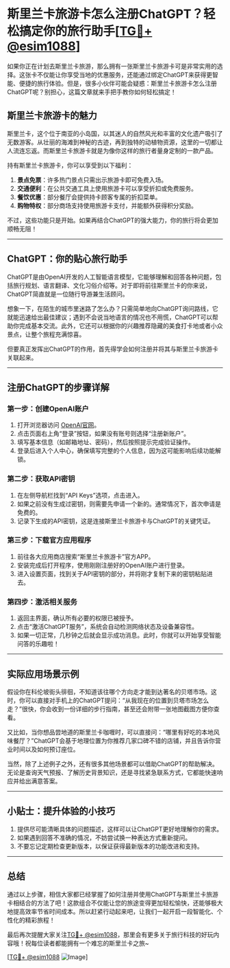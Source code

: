 # 斯里兰卡旅游卡怎么注册ChatGPT？轻松搞定你的旅行助手[[TG💪+ @esim1088](https://t.me/s/esim1088)]

如果你正在计划去斯里兰卡旅游，那么拥有一张斯里兰卡旅游卡可是非常实用的选择。这张卡不仅能让你享受当地的优惠服务，还能通过绑定ChatGPT来获得更智能、便捷的旅行体验。但是，很多小伙伴可能会疑惑：斯里兰卡旅游卡怎么注册ChatGPT呢？别担心，这篇文章就来手把手教你如何轻松搞定！

## 斯里兰卡旅游卡的魅力

斯里兰卡，这个位于南亚的小岛国，以其迷人的自然风光和丰富的文化遗产吸引了无数游客。从壮丽的海滩到神秘的古迹，再到独特的动植物资源，这里的一切都让人流连忘返。而斯里兰卡旅游卡就是为像你这样的旅行者量身定制的一款产品。

持有斯里兰卡旅游卡，你可以享受到以下福利：

1. **景点免票**：许多热门景点只需出示旅游卡即可免费入场。
2. **交通便利**：在公共交通工具上使用旅游卡可以享受折扣或免费服务。
3. **餐饮优惠**：部分餐厅会提供持卡顾客专属的折扣菜单。
4. **购物特权**：部分商场支持使用旅游卡支付，并能额外获得积分奖励。

不过，这些功能只是开始。如果再结合ChatGPT的强大能力，你的旅行将会更加顺畅无阻！

---

## ChatGPT：你的贴心旅行助手

ChatGPT是由OpenAI开发的人工智能语言模型，它能够理解和回答各种问题，包括旅行规划、语言翻译、文化习俗介绍等。对于即将前往斯里兰卡的你来说，ChatGPT简直就是一位随行导游兼生活顾问。

想象一下，在陌生的城市里迷路了怎么办？只需简单地向ChatGPT询问路线，它就能迅速给出最佳建议；遇到不会说当地语言的情况也不用慌，ChatGPT可以帮助你完成基本交流。此外，它还可以根据你的兴趣推荐隐藏的美食打卡地或者小众景点，让整个旅程充满惊喜。

但要真正发挥出ChatGPT的作用，首先得学会如何注册并将其与斯里兰卡旅游卡关联起来。

---

## 注册ChatGPT的步骤详解

### 第一步：创建OpenAI账户

1. 打开浏览器访问 [OpenAI官网](https://openai.com/)。
2. 点击页面右上角“登录”按钮，如果没有账号则选择“注册新账户”。
3. 填写基本信息（如邮箱地址、密码），然后按照提示完成验证操作。
4. 登录后进入个人中心，确保填写完整的个人信息，因为这可能影响后续功能解锁。

### 第二步：获取API密钥

1. 在左侧导航栏找到“API Keys”选项，点击进入。
2. 如果之前没有生成过密钥，则需要先申请一个新的。通常情况下，首次申请是免费的。
3. 记录下生成的API密钥，这是连接斯里兰卡旅游卡与ChatGPT的关键凭证。

### 第三步：下载官方应用程序

1. 前往各大应用商店搜索“斯里兰卡旅游卡”官方APP。
2. 安装完成后打开程序，使用刚刚注册好的OpenAI账户进行登录。
3. 进入设置页面，找到关于API密钥的部分，并将刚才复制下来的密钥粘贴进去。

### 第四步：激活相关服务

1. 返回主界面，确认所有必要的权限已被授予。
2. 点击“激活ChatGPT服务”，系统会自动检测网络状态及设备兼容性。
3. 如果一切正常，几秒钟之后就会显示成功消息。此时，你就可以开始享受智能问答的乐趣啦！

---

## 实际应用场景示例

假设你在科伦坡街头徘徊，不知道该往哪个方向走才能到达著名的贝塔市场。这时，你可以直接对手机上的ChatGPT提问：“从我现在的位置到贝塔市场怎么走？”很快，你会收到一份详细的步行指南，甚至还会附带一张地图截图方便你查看。

又比如，当你想品尝地道的斯里兰卡咖喱时，可以直接问：“哪里有好吃的本地风味餐厅？”ChatGPT会基于地理位置为你推荐几家口碑不错的店铺，并且告诉你营业时间以及如何预订座位。

当然，除了上述例子之外，还有很多其他场景都可以借助ChatGPT的帮助解决。无论是查询天气预报、了解历史背景知识，还是寻找紧急联系方式，它都能快速响应并给出满意答案。

---

## 小贴士：提升体验的小技巧

1. 提供尽可能清晰具体的问题描述，这样可以让ChatGPT更好地理解你的需求。
2. 如果遇到回答不准确的情况，不妨尝试换一种表达方式重新提问。
3. 不要忘记定期检查更新版本，以保证获得最新版本的功能改进和支持。

---

## 总结

通过以上步骤，相信大家都已经掌握了如何注册并使用ChatGPT与斯里兰卡旅游卡相结合的方法了吧！这款组合不仅能让您的旅途变得更加轻松愉快，还能够极大地提高效率节省时间成本。所以赶紧行动起来吧，让我们一起开启一段智能化、个性化的精彩旅程！

最后再次提醒大家关注[TG💪+ @esim1088](https://t.me/s/esim1088)，那里会有更多关于旅行科技的好玩内容哦！祝每位读者都能拥有一个难忘的斯里兰卡之旅~

[[TG💪+ @esim1088](https://t.me/s/esim1088) ![Image](https://i.postimg.cc/4NQfJmqS/Snipaste-2025-05-13-00-14-12.png)]